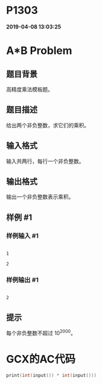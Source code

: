 
# P1303

**2019-04-08 13:03:25**
    
# A*B Problem

## 题目背景

高精度乘法模板题。

## 题目描述

给出两个非负整数，求它们的乘积。

## 输入格式

输入共两行，每行一个非负整数。

## 输出格式

输出一个非负整数表示乘积。

## 样例 #1

### 样例输入 #1

```
1 
2
```

### 样例输出 #1

```
2
```

## 提示

每个非负整数不超过 $10^{2000}$。

# GCX的AC代码
```cpp
print(int(input()) * int(input()))
```

